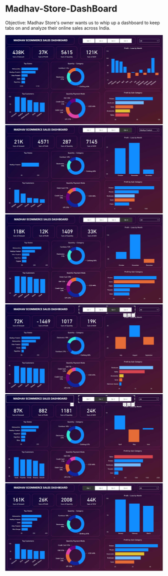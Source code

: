 # Madhav-Store-DashBoard
Objective:    Madhav Store's owner wants us to whip up a dashboard to keep tabs on and analyze their online sales across India.

<img src="DashBoard 5.jpeg" alt="DashBoard 5">
<img src="DaashBoard 1.jpeg" alt="DashBoard 1">
<img src="DashBoard 2.jpeg" alt="DashBoard 2">
<img src="DashBoard 3.jpeg" alt="DashBoard 3">
<img src="DashBoard 4.jpeg" alt="DashBoard 4">
<img src="DashBoard 6.jpeg" alt="DashBoard 6">
